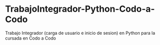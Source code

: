 # TrabajoIntegrador-Python-Codo-a-Codo
Trabajo Integrador (carga de usuario e inicio de sesion) en Python para la cursada en Codo a Codo
